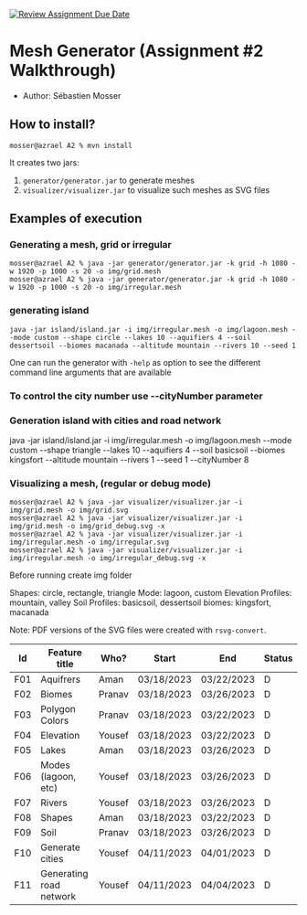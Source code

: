[![Review Assignment Due Date](https://classroom.github.com/assets/deadline-readme-button-24ddc0f5d75046c5622901739e7c5dd533143b0c8e959d652212380cedb1ea36.svg)](https://classroom.github.com/a/nLyD-dmr)
# Mesh Generator (Assignment #2 Walkthrough)

  - Author: Sébastien Mosser

## How to install?

```
mosser@azrael A2 % mvn install
```

It creates two jars:

  1. `generator/generator.jar` to generate meshes
  2. `visualizer/visualizer.jar` to visualize such meshes as SVG files

## Examples of execution

### Generating a mesh, grid or irregular

```
mosser@azrael A2 % java -jar generator/generator.jar -k grid -h 1080 -w 1920 -p 1000 -s 20 -o img/grid.mesh
mosser@azrael A2 % java -jar generator/generator.jar -k grid -h 1080 -w 1920 -p 1000 -s 20 -o img/irregular.mesh
```

### generating island
```
java -jar island/island.jar -i img/irregular.mesh -o img/lagoon.mesh --mode custom --shape circle --lakes 10 --aquifiers 4 --soil dessertsoil --biomes macanada --altitude mountain --rivers 10 --seed 1
```

One can run the generator with `-help` as option to see the different command line arguments that are available

### To control the city number use --cityNumber <number> parameter

### Generation island with cities and road network
java -jar island/island.jar -i img/irregular.mesh -o img/lagoon.mesh --mode custom --shape triangle --lakes 10 --aquifiers 4 --soil basicsoil --biomes kingsfort --altitude mountain --rivers 1 --seed 1 --cityNumber 8


### Visualizing a mesh, (regular or debug mode)

```
mosser@azrael A2 % java -jar visualizer/visualizer.jar -i img/grid.mesh -o img/grid.svg          
mosser@azrael A2 % java -jar visualizer/visualizer.jar -i img/grid.mesh -o img/grid_debug.svg -x
mosser@azrael A2 % java -jar visualizer/visualizer.jar -i img/irregular.mesh -o img/irregular.svg   
mosser@azrael A2 % java -jar visualizer/visualizer.jar -i img/irregular.mesh -o img/irregular_debug.svg -x
```

Before running create img folder

Shapes: circle, rectangle, triangle
Mode: lagoon, custom
Elevation Profiles: mountain, valley
Soil Profiles: basicsoil, dessertsoil
biomes: kingsfort, macanada



Note: PDF versions of the SVG files were created with `rsvg-convert`.

| Id |    Feature title     |     Who?    |    Start   |     End     | Status |
|:--:|----------------------|-------------|------------|-------------|--------|
|F01 | Aquifrers               | Aman        | 03/18/2023 | 03/22/2023  |    D   |
|F02 | Biomes                  | Pranav      | 03/18/2023 | 03/26/2023  |    D   |
|F03 | Polygon Colors          | Pranav      | 03/18/2023 | 03/22/2023  |    D   |
|F04 | Elevation               | Yousef      | 03/18/2023 | 03/22/2023  |    D   |
|F05 | Lakes                   | Aman        | 03/18/2023 | 03/26/2023  |    D   |
|F06 | Modes (lagoon, etc)     | Yousef      | 03/18/2023 | 03/26/2023  |    D   |
|F07 | Rivers                  | Yousef      | 03/18/2023 | 03/26/2023  |    D   |
|F08 | Shapes                  | Aman        | 03/18/2023 | 03/22/2023  |    D   |
|F09 | Soil                    | Pranav      | 03/18/2023 | 03/26/2023  |    D   |
|F10 | Generate cities         | Yousef      | 04/11/2023 | 04/01/2023  |    D   |
|F11 | Generating road network | Yousef      | 04/11/2023 | 04/04/2023  |    D   |

